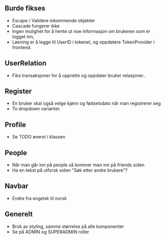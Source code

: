 ## Burde fikses

- Escape / Validere inkommende objekter
- Cascade fungerer ikke
- Ingen mulighet for å hente ut noe informasjon om brukeren som er logget inn,
- Løsning er å legge til UserID i tokenet, og oppdatere TokenProvider i frontend.

## UserRelation

- Fiks transaksjoner for å opprette og oppdater bruker relasjoner..

## Register

- En bruker skal også velge kjønn og fødselsdato når man registrerer seg
- To dropdown varianter.

## Profile

- Se TODO øverst i klassen

## People

- Når man går inn på people så kommer man inn på friends siden
- Ha en tekst på utforsk siden "Søk etter andre brukere"?

## Navbar

- Endre fra engelsk til norsk

## Generelt

- Bruk av styling, samme størrelse på alle komponenter
- Se på ADMIN og SUPERADMIN roller
